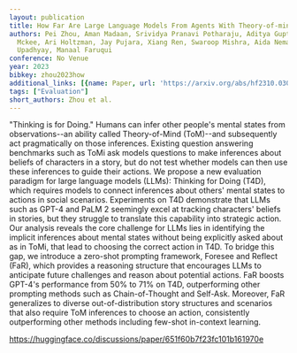 ```yaml
---
layout: publication
title: How Far Are Large Language Models From Agents With Theory-of-mind?
authors: Pei Zhou, Aman Madaan, Srividya Pranavi Potharaju, Aditya Gupta, Kevin R.
  Mckee, Ari Holtzman, Jay Pujara, Xiang Ren, Swaroop Mishra, Aida Nematzadeh, Shyam
  Upadhyay, Manaal Faruqui
conference: No Venue
year: 2023
bibkey: zhou2023how
additional_links: [{name: Paper, url: 'https://arxiv.org/abs/hf2310.03051'}]
tags: ["Evaluation"]
short_authors: Zhou et al.
---
```

"Thinking is for Doing." Humans can infer other people's mental states from observations--an ability called Theory-of-Mind (ToM)--and subsequently act pragmatically on those inferences. Existing question answering benchmarks such as ToMi ask models questions to make inferences about beliefs of characters in a story, but do not test whether models can then use these inferences to guide their actions. We propose a new evaluation paradigm for large language models (LLMs): Thinking for Doing (T4D), which requires models to connect inferences about others' mental states to actions in social scenarios. Experiments on T4D demonstrate that LLMs such as GPT-4 and PaLM 2 seemingly excel at tracking characters' beliefs in stories, but they struggle to translate this capability into strategic action. Our analysis reveals the core challenge for LLMs lies in identifying the implicit inferences about mental states without being explicitly asked about as in ToMi, that lead to choosing the correct action in T4D. To bridge this gap, we introduce a zero-shot prompting framework, Foresee and Reflect (FaR), which provides a reasoning structure that encourages LLMs to anticipate future challenges and reason about potential actions. FaR boosts GPT-4's performance from 50% to 71% on T4D, outperforming other prompting methods such as Chain-of-Thought and Self-Ask. Moreover, FaR generalizes to diverse out-of-distribution story structures and scenarios that also require ToM inferences to choose an action, consistently outperforming other methods including few-shot in-context learning.

https://huggingface.co/discussions/paper/651f60b7f23fc101b161970e